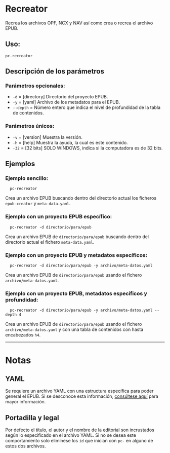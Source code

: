 # Recreator

Recrea los archivos OPF, NCX y NAV así como crea o recrea el archivo EPUB.

## Uso:

  ```
  pc-recreator
  ```

## Descripción de los parámetros

### Parámetros opcionales:

* `-d` = [directory] Directorio del proyecto EPUB.
* `-y` = [yaml] Archivo de los metadatos para el EPUB.
* `--depth` = Número entero que indica el nivel de profundidad de la tabla de contenidos.

### Parámetros únicos:

* `-v` = [version] Muestra la versión.
* `-h` = [help] Muestra la ayuda, la cual es este contenido.
* `-32` = [32 bits] SOLO WINDOWS, indica si la computadora es de 32 bits.

## Ejemplos

### Ejemplo sencillo:

```
  pc-recreator
```

Crea un archivo EPUB buscando dentro del directorio actual los ficheros `epub-creator` y `meta-data.yaml`.

### Ejemplo con un proyecto EPUB específico:

```
  pc-recreator -d directorio/para/epub
```

Crea un archivo EPUB de `directorio/para/epub` buscando dentro del directorio actual el fichero `meta-data.yaml`.

### Ejemplo con un proyecto EPUB y metadatos específicos:

```
  pc-recreator -d directorio/para/epub -y archivo/meta-datos.yaml
```

Crea un archivo EPUB de `directorio/para/epub` usando el fichero `archivo/meta-datos.yaml`.

### Ejemplo con un proyecto EPUB, metadatos específicos y profundidad:

```
  pc-recreator -d directorio/para/epub -y archivo/meta-datos.yaml --depth 4
```

Crea un archivo EPUB de `directorio/para/epub` usando el fichero `archivo/meta-datos.yaml` y con una tabla de contenidos con hasta encabezados `h4`.

------

# Notas

## YAML

Se requiere un archivo YAML con una estructura específica para poder general el EPUB. 
Si se desconoce esta información, [consúltese aquí](https://github.com/NikaZhenya/pecas/tree/master/epub/yaml) para mayor información.

## Portadilla y legal

Por defecto el título, el autor y el nombre de la editorial son incrustados
según lo especificado en el archivo YAML. Si no se desea este comportamiento
solo elimínese los `id` que inician con `pc-` en alguno de estos dos archivos.
